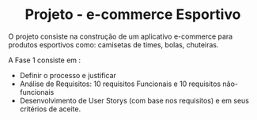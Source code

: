 <h1 align="center">Projeto - e-commerce Esportivo</h1>

O projeto consiste na construção de um aplicativo e-commerce para  produtos esportivos como: camisetas de times, bolas, chuteiras.

A Fase 1 consiste em :
- Definir o processo e justificar
- Análise de Requisitos: 10 requisitos Funcionais e 10 requisitos não-funcionais
- Desenvolvimento de User Storys (com base nos requisitos) e em seus critérios de aceite. 
    



